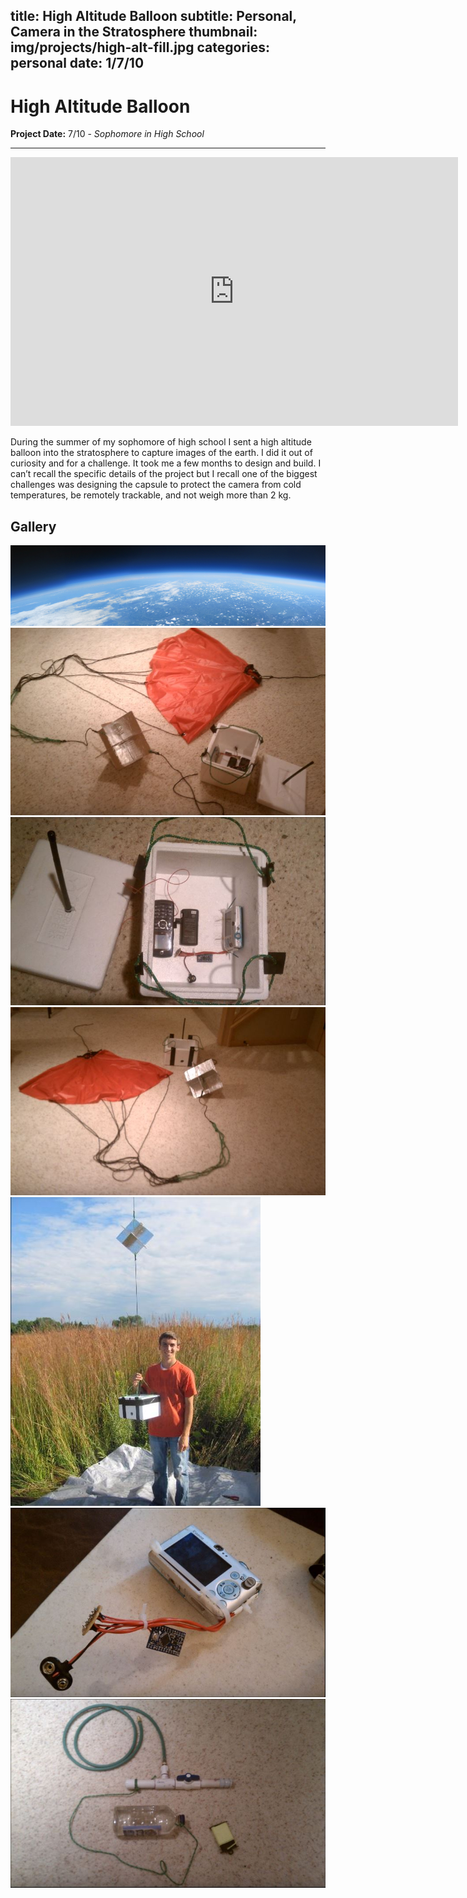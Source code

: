 title: High Altitude Balloon
subtitle: Personal, Camera in the Stratosphere
thumbnail: img/projects/high-alt-fill.jpg
categories: personal
date: 1/7/10
---
<link rel="stylesheet" type="text/css"  href="css/grid.css">


# High Altitude Balloon
**Project Date:** 7/10 - *Sophomore in High School*

---

<iframe width="716" height="430" src="https://www.youtube.com/embed/l9wKIKO_DxQ" frameborder="0" allowfullscreen></iframe>

During the summer of my sophomore of high school I sent a high altitude balloon into the stratosphere to capture images of the earth. I did it out of curiosity and for a challenge. It took me a few months to design and build. I can’t recall the specific details of the project but I recall one of the biggest challenges was designing the capsule to protect the camera from cold temperatures, be remotely trackable, and not weigh more than 2 kg.

## Gallery

<div class="container">
  <div class="col-md-6">
    <div class="row">
      <div class="gal">
        <img  src="img/projects/stitch.jpg"></img>
        <img  src="img/projects/high-alt-iso.jpg"></img>
        <img  src="img/projects/high-alt-box.jpg"></img>
        <img  src="img/projects/high-alt-iso-1.jpg"></img>
        <img  src="img/projects/high-alt-launch.jpg"></img>
        <img  src="img/projects/high-alt-camera.jpg"></img>
        <img  src="img/projects/high-alt-fill-tool.jpg"></img>
	    </div>
    </div>
  </div>
</div>
